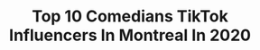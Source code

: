 ---
title: Top 10 Comedians TikTok Influencers In Montreal In 2020
description: >-
  Find top comedians TikTok influencers in Montreal in 2020. Most popular hashtags: #canada #comedy #funny #fyp.
platform: TikTok
hits: 4
text_top: Analyze the best TikTok profiles on inBeat.
text_bottom: Our database has 4 TikTok influencers like this in Montreal, Canada for you to connect with.
profiles:
  - username: "rpwcomedy"
    fullname: >-
      Nicolas Benks Vatil
    bio: >-
      Haitian 4 LIFE 🇭🇹🇭🇹😭😂 Chacha GANG @rpw comedy fOR MORE FOLLOW ME
    location: "Canada"
    followers: 7694
    engagement: 1252
    commentsToLikes: 0.027592
    id: cka686hilnmkc0i78wjg5o1df
    verified: false
    hashtags: "#fyp, #haitiantiktok, #haitiancomedy, #comedien"
  - username: "peruanito.pe"
    fullname: >-
      Joseph Saavedra
    bio: >-
      🇵🇪 Peruano 🇵🇪 Multifacético 🎭 #SoyPeruanoPe Canadá 📍
    location: "Canada"
    followers: 6855
    engagement: 1106
    commentsToLikes: 0.103447
    id: ckdcjiy5blf3u0j23k0ozc37a
    verified: false
    hashtags: "#peruano, #comedia, #canada, #tiktokperu"
  - username: "kennylamoureux"
    fullname: >-
      Kenny Lamoureux
    bio: >-
      abonne-toi et je vais m'abonner et like follow me and ill follow you and like
    location: "Canada"
    followers: 3552
    engagement: 3159
    commentsToLikes: 0.022207
    id: cka686gwinmej0i783dd1fds9
    verified: false
    hashtags: "#fyp, #quarantine, #canada, #follow"
  - username: "simranpreetdhillo"
    fullname: >-
      Simran Preet Dhillon
    bio: >-
      Instagram simranpreet_dhillon
    location: "Canada"
    followers: 7877
    engagement: 876
    commentsToLikes: 0.047586
    id: cka686f7pnm3i0i78l7tqjvn6
    verified: false
    hashtags: "#punjabi, #pindawale, #montreal, #internationalstudent"
  - username: "shitzophreniaa"
    fullname: >-
       kenzie
    bio: >-
      Comedian
    location: "Canada"
    followers: 306600
    engagement: 2580
    commentsToLikes: 0.010911
    id: ckcei8fb9qd780j23nep2jjd7
    verified: false
    hashtags: "#duet, #greenscreen, #halloweenlook, #fanedit"
  - username: "thegrimmworkshop"
    fullname: >-
      TheGrimmWorkshop
    bio: >-
      Artist, terrible comedian If your under 13 don’t interact Discord server below:
    location: "Canada"
    followers: 64700
    engagement: 2782
    commentsToLikes: 0.059500
    id: ck90zeef2dlyd0j78yuvpugct
    verified: false
    hashtags: "#nerfgun, #lol, #anyways, #alternative"
  - username: "dalescomedy"
    fullname: >-
      Dale Ward
    bio: >-
      Comedian + Artist insta: @dalethward ⬆️
    location: "Canada"
    followers: 190700
    engagement: 1590
    commentsToLikes: 0.034481
    id: ckahyj8plzkhj0i7833fnclib
    verified: false
    hashtags: "#halloween, #storytime, #joke, #funny"
  - username: "joelvanvliet"
    fullname: >-
      Joel van Vliet
    bio: >-
      Singer/songwriter/comedian/podcaster/multi-hyphenate/photographer/plant-guy/etc.
    location: "Canada"
    followers: 2471
    engagement: 926
    commentsToLikes: 0.120372
    id: ckbqq63saay2x0j23ue0gqjoa
    verified: false
    hashtags: "#chipmunks, #fypage, #fyp, #xyzbca"
  - username: "blindguycomedy"
    fullname: >-
      Blind guy comedy
    bio: >-
      Visually Challenged Canadian Comedian. Positivity rules!
    location: "Canada"
    followers: 31500
    engagement: 963
    commentsToLikes: 0.061155
    id: ckajk9xvcp9y20i78hlghjrpz
    verified: false
    hashtags: "#storys, #standupcomedy, #alberta, #hollowed"
  - username: "sicko2005"
    fullname: >-
      Sicko
    bio: >-
      Actor | Dancer | Comedian | Parkour | Dwayne Wilson | Toronto, CA 🇨🇦
    location: "Canada"
    followers: 244700
    engagement: 1612
    commentsToLikes: 0.122148
    id: ck8fa2xv43zpq0j78kx3cdwrb
    verified: true
    hashtags: "#actor, #duet, #tutting, #canada"
---
